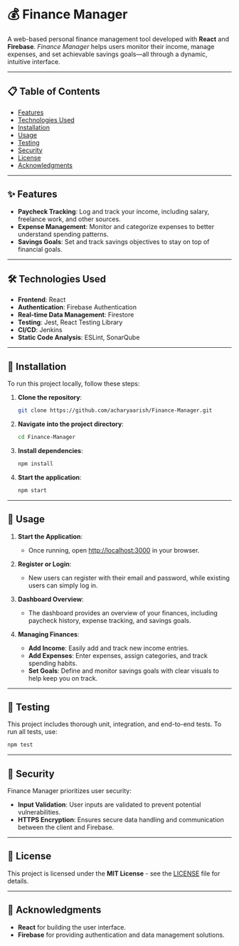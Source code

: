# 💰 Finance Manager

A web-based personal finance management tool developed with **React** and **Firebase**. *Finance Manager* helps users monitor their income, manage expenses, and set achievable savings goals—all through a dynamic, intuitive interface.

---

## 📋 Table of Contents

- [Features](#features)
- [Technologies Used](#technologies-used)
- [Installation](#installation)
- [Usage](#usage)
- [Testing](#testing)
- [Security](#security)
- [License](#license)
- [Acknowledgments](#acknowledgments)

---

## ✨ Features

- **Paycheck Tracking**: Log and track your income, including salary, freelance work, and other sources.
- **Expense Management**: Monitor and categorize expenses to better understand spending patterns.
- **Savings Goals**: Set and track savings objectives to stay on top of financial goals.

---

## 🛠 Technologies Used

- **Frontend**: React
- **Authentication**: Firebase Authentication
- **Real-time Data Management**: Firestore
- **Testing**: Jest, React Testing Library
- **CI/CD**: Jenkins
- **Static Code Analysis**: ESLint, SonarQube

---

## 🚀 Installation

To run this project locally, follow these steps:

1. **Clone the repository**:
   ```bash
   git clone https://github.com/acharyaarish/Finance-Manager.git
   ```

2. **Navigate into the project directory**:
   ```bash
   cd Finance-Manager
   ```

3. **Install dependencies**:
   ```bash
   npm install
   ```

4. **Start the application**:
   ```bash
   npm start
   ```

---

## 🧭 Usage

1. **Start the Application**:
   - Once running, open [http://localhost:3000](http://localhost:3000) in your browser.
   
2. **Register or Login**:
   - New users can register with their email and password, while existing users can simply log in.

3. **Dashboard Overview**:
   - The dashboard provides an overview of your finances, including paycheck history, expense tracking, and savings goals.

4. **Managing Finances**:
   - **Add Income**: Easily add and track new income entries.
   - **Add Expenses**: Enter expenses, assign categories, and track spending habits.
   - **Set Goals**: Define and monitor savings goals with clear visuals to help keep you on track.

---

## 🧪 Testing

This project includes thorough unit, integration, and end-to-end tests. To run all tests, use:

```bash
npm test
```

---

## 🔐 Security

Finance Manager prioritizes user security:
- **Input Validation**: User inputs are validated to prevent potential vulnerabilities.
- **HTTPS Encryption**: Ensures secure data handling and communication between the client and Firebase.

---

## 📜 License

This project is licensed under the **MIT License** - see the [LICENSE](LICENSE) file for details.

---

## 🙏 Acknowledgments

- **React** for building the user interface.
- **Firebase** for providing authentication and data management solutions.

